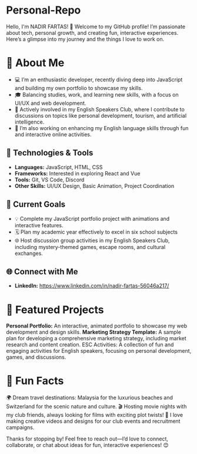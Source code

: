 # Personal-Repo
Hello, I'm NADIR FARTAS! 👋
Welcome to my GitHub profile! I’m passionate about tech, personal growth, and creating fun, interactive experiences. Here’s a glimpse into my journey and the things I love to work on.

# 🌟 About Me

- 💻 I’m an enthusiastic developer, recently diving deep into JavaScript and building my own portfolio to showcase my skills.
- 🎓 Balancing studies, work, and learning new skills, with a focus on UI/UX and web development.
- 🌱 Actively involved in my English Speakers Club, where I contribute to discussions on topics like personal development, tourism, and artificial intelligence.
- 🧩 I’m also working on enhancing my English language skills through fun and interactive online activities.
## 🔧 Technologies & Tools
- **Languages:** JavaScript, HTML, CSS
- **Frameworks:** Interested in exploring React and Vue
- **Tools:** Git, VS Code, Discord
- **Other Skills:** UI/UX Design, Basic Animation, Project Coordination
## 🎯 Current Goals
- 💡 Complete my JavaScript portfolio project with animations and interactive features.
- 🗓️ Plan my academic year effectively to excel in six school subjects 
- 🌐 Host discussion group activities in my English Speakers Club, including mystery-themed games, escape rooms, and cultural exchanges.
## 🌐 Connect with Me
- **LinkedIn:** https://www.linkedin.com/in/nadir-fartas-56046a217/

# 🚀 Featured Projects
**Personal Portfolio:** An interactive, animated portfolio to showcase my web development and design skills.
**Marketing Strategy Template:** A sample plan for developing a comprehensive marketing strategy, including market research and content creation.
ESC Activities: A collection of fun and engaging activities for English speakers, focusing on personal development, games, and discussions.
# 🎉 Fun Facts
🌍 Dream travel destinations: Malaysia for the luxurious beaches and Switzerland for the scenic nature and culture.
🎬 Hosting movie nights with my club friends, always looking for films with exciting plot twists!
🎨 I love making creative videos and designs for our club events and recruitment campaigns.

Thanks for stopping by! Feel free to reach out—I’d love to connect, collaborate, or chat about ideas for fun, interactive experiences! 😊
